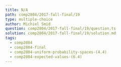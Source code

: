 ```yaml
---
title: N/A
path: comp2804/2017-fall-final/19
type: multiple-choice
author: Michiel Smid
question: comp2804/2017-fall-final/19/question.ts
solution: comp2804/2017-fall-final/19/solution.md
tags:
  - comp2804
  - comp2804-final
  - comp2804-uniform-probability-spaces-(4.4)
  - comp2804-expected-values-(6.4)
---
```

